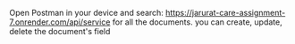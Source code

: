 Open Postman in your device and search: https://jarurat-care-assignment-7.onrender.com/api/service for all the documents.
you can create, update, delete the document's field
